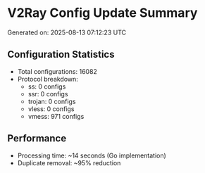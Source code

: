 # V2Ray Config Update Summary
Generated on: 2025-08-13 07:12:23 UTC

## Configuration Statistics
- Total configurations: 16082
- Protocol breakdown:
  - ss: 0 configs
  - ssr: 0 configs
  - trojan: 0 configs
  - vless: 0 configs
  - vmess: 971 configs

## Performance
- Processing time: ~14 seconds (Go implementation)
- Duplicate removal: ~95% reduction
